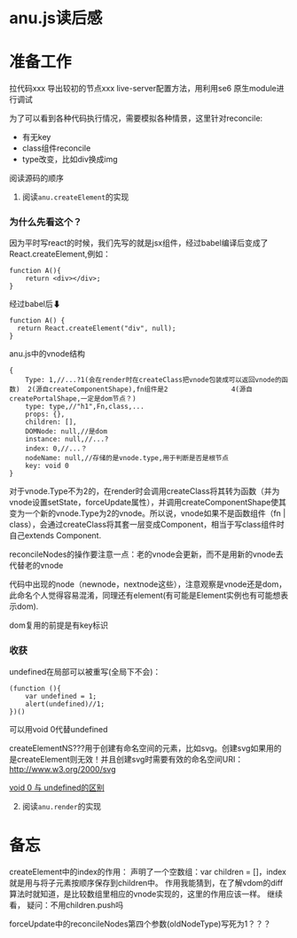 # anu.js读后感
# 准备工作
拉代码xxx
导出较初的节点xxx
live-server配置方法，用利用se6 原生module进行调试

为了可以看到各种代码执行情况，需要模拟各种情景，这里针对reconcile:
- 有无key
- class组件reconcile
- type改变，比如div换成img

阅读源码的顺序
1. 阅读```anu.createElement```的实现

### 为什么先看这个？
因为平时写react的时候，我们先写的就是jsx组件，经过babel编译后变成了React.createElement,例如：
```
function A(){
	return <div></div>;
}
```
经过babel后⬇
```
function A() {
  return React.createElement("div", null);
}
```

anu.js中的vnode结构
```
{
    Type: 1,//...?1(会在render时在createClass把vnode包装成可以返回vnode的函数)  2(源自createComponentShape),fn组件是2                4(源自createPortalShape,一定是dom节点？)
    type: type,//"h1",Fn,class,...
    props: {},
    children: [],
    DOMNode: null,//是dom
    instance: null,//...?
    index: 0,//...？
    nodeName: null,//存储的是vnode.type,用于判断是否是根节点
    key: void 0
}
```

对于vnode.Type不为2的，在render时会调用createClass将其转为函数（并为vnode设置setState，forceUpdate属性），并调用createComponentShape使其变为一个新的vnode.Type为2的vnode。所以说，vnode如果不是函数组件（fn | class），会通过createClass将其套一层变成Component，相当于写class组件时自己extends Component.

reconcileNodes的操作要注意一点：老的vnode会更新，而不是用新的vnode去代替老的vnode

代码中出现的node（newnode，nextnode这些），注意观察是vnode还是dom，此命名个人觉得容易混淆，同理还有element(有可能是Element实例也有可能想表示dom).

dom复用的前提是有key标识

### 收获
undefined在局部可以被重写(全局下不会)：
```
(function (){
    var undefined = 1;
    alert(undefined)//1;
})()
```
可以用void 0代替undefined

createElementNS???用于创建有命名空间的元素，比如svg。创建svg如果用的是createElement则无效！并且创建svg时需要有效的命名空间URI：http://www.w3.org/2000/svg 


[void 0 与 undefined的区别](https://blog.csdn.net/juzipchy/article/details/86367565)

2. 阅读```anu.render```的实现





# 备忘
createElement中的index的作用：
声明了一个空数组：var children = []，index就是用与将子元素按顺序保存到children中。
作用我能猜到，在了解vdom的diff算法时就知道，是比较数组里相应的vnode实现的，这里的作用应该一样。
继续看，
疑问：不用children.push吗

forceUpdate中的reconcileNodes第四个参数(oldNodeType)写死为1？？？
